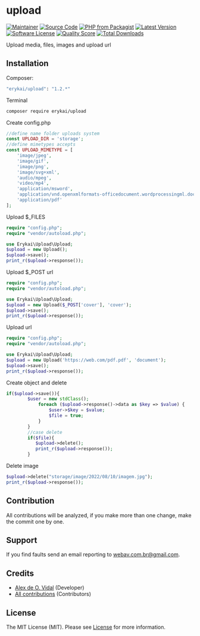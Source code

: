 # upload

[![Maintainer](http://img.shields.io/badge/maintainer-@alexdeovidal-blue.svg?style=flat-square)](https://instagram.com/alexdeovidal)
[![Source Code](http://img.shields.io/badge/source-erykai/upload-blue.svg?style=flat-square)](https://github.com/erykai/upload)
[![PHP from Packagist](https://img.shields.io/packagist/php-v/erykai/upload.svg?style=flat-square)](https://packagist.org/packages/erykai/upload)
[![Latest Version](https://img.shields.io/github/release/erykai/upload.svg?style=flat-square)](https://github.com/erykai/upload/releases)
[![Software License](https://img.shields.io/badge/license-MIT-brightgreen.svg?style=flat-square)](LICENSE)
[![Quality Score](https://img.shields.io/scrutinizer/g/erykai/upload.svg?style=flat-square)](https://scrutinizer-ci.com/g/erykai/upload)
[![Total Downloads](https://img.shields.io/packagist/dt/erykai/upload.svg?style=flat-square)](https://packagist.org/packages/erykai/upload)

Upload media, files, images and upload url

## Installation

Composer:

```bash
"erykai/upload": "1.2.*"
```

Terminal

```bash
composer require erykai/upload
```

Create config.php

```php
//define name folder uploads system
const UPLOAD_DIR = 'storage';
//define mimetypes accepts
const UPLOAD_MIMETYPE = [
    'image/jpeg',
    'image/gif',
    'image/png',
    'image/svg+xml',
    'audio/mpeg',
    'video/mp4',
    'application/msword',
    'application/vnd.openxmlformats-officedocument.wordprocessingml.document',
    'application/pdf'
];
```

Upload $_FILES

```php
require "config.php";
require "vendor/autoload.php";

use Erykai\Upload\Upload;
$upload = new Upload();
$upload->save();
print_r($upload->response());
```

Upload $_POST url

```php
require "config.php";
require "vendor/autoload.php";

use Erykai\Upload\Upload;
$upload = new Upload($_POST['cover'], 'cover');
$upload->save();
print_r($upload->response());
```

Upload url

```php
require "config.php";
require "vendor/autoload.php";

use Erykai\Upload\Upload;
$upload = new Upload('https://web.com/pdf.pdf', 'document');
$upload->save();
print_r($upload->response());
```

Create object and delete

```php
if($upload->save()){
        $user = new stdClass();
            foreach ($upload->response()->data as $key => $value) {
                $user->$key = $value;
                $file = true;
            }
        }   
        //case delete
        if($file){
           $upload->delete();
           print_r($upload->response());
        }
```

Delete image
 
```php
$upload->delete("storage/image/2022/08/10/imagem.jpg");
print_r($upload->response());
```

## Contribution

All contributions will be analyzed, if you make more than one change, make the commit one by one.

## Support

If you find faults send an email reporting to webav.com.br@gmail.com.

## Credits

- [Alex de O. Vidal](https://github.com/alexdeovidal) (Developer)
- [All contributions](https://github.com/erykai/upload/contributors) (Contributors)

## License

The MIT License (MIT). Please see [License](https://github.com/erykai/upload/LICENSE) for more information.
